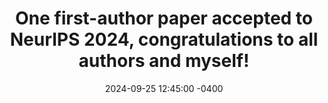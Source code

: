 ---
con: NeurIPS
accepted: yes
link: https://runjia.tech/vfpt_page/
title: "One first-author paper accepted to NeurIPS 2024, congratulations to all authors and myself!"
date: 2024-09-25 12:45:00 -0400
---